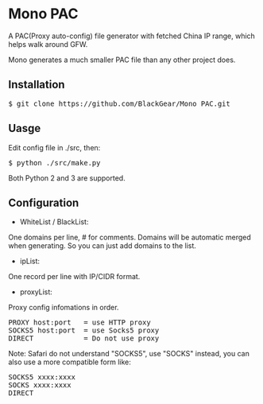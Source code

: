 # Mono PAC

A PAC(Proxy auto-config) file generator with fetched China IP range, which helps walk around GFW.

Mono generates a much smaller PAC file than any other project does.

## Installation
<pre>
$ git clone https://github.com/BlackGear/Mono_PAC.git
</pre>

## Uasge
Edit config file in ./src, then:
<pre>
$ python ./src/make.py
</pre>
Both Python 2 and 3 are supported.

## Configuration
- WhiteList / BlackList:

One domains per line, # for comments. Domains will be automatic merged when generating. So you can just add domains to the list.

- ipList:

One record per line with IP/CIDR format.

- proxyList:

Proxy config infomations in order.
<pre>
PROXY host:port   = use HTTP proxy
SOCKS5 host:port  = use Socks5 proxy
DIRECT            = Do not use proxy
</pre>

Note: Safari do not understand "SOCKS5", use "SOCKS" instead, you can also use a more compatible form like:
<pre>
SOCKS5 xxxx:xxxx
SOCKS xxxx:xxxx
DIRECT
</pre>

